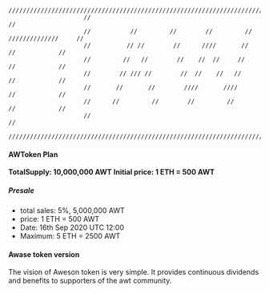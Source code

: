 ```
                     /////////////////////////////////////////////////////////////////////////
                     //                                                                     //
                     //           //         //        //         //     //////////////     // 
                     //          // //        //      ////       //           //            //
                     //         //   //        //    //  //     //            //            //
                     //        // /// //        //  //    //   //             //            //
                     //       //       //        ////       ////              //            //
                     //      //         //        //         //               //            //
                     //                                                                     //
                     /////////////////////////////////////////////////////////////////////////
```
#### AWToken Plan

**TotalSupply: 10,000,000 AWT**
**Initial price: 1 ETH = 500 AWT**
##### Presale
  - total sales: 5%, 5,000,000 AWT
  - price: 1 ETH = 500 AWT
  - Date: 16th Sep 2020 UTC 12:00
  - Maximum: 5 ETH = 2500 AWT
#### Awase token version

The vision of Aweson token is very simple. It provides continuous dividends and benefits to supporters of the awt community.

